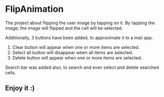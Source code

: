# FlipAnimation
The project about flipping the user image by tapping on it. By tapping the image; the image will flipped and the cell will be selected.

Additionally, 3 buttons have been added, to approximate it to a mail app.
1. Clear button will appear when one or more items are selected.
2. Select all button will disappear when all items are selected.
3. Delete button will appear when one or more items are selected.

Search bar was added also, to search and even select and delete searched cells.

## Enjoy it :) 
